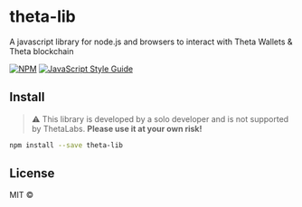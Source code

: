 # theta-lib

A javascript library for node.js and browsers to interact with Theta Wallets & Theta blockchain

[![NPM](https://img.shields.io/npm/v/theta-lib.svg)](https://www.npmjs.com/package/theta-lib) [![JavaScript Style Guide](https://img.shields.io/badge/code_style-standard-brightgreen.svg)](https://standardjs.com)


## Install

> ⚠️ This library is developed by a solo developer and is not supported by ThetaLabs. **Please use it at your own risk!**

```bash
npm install --save theta-lib
```

## License

MIT © 
